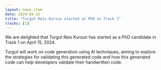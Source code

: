 ```yaml
---
layout: news-item
date: 2024-04-15
title: "Turgut Reis Kursun started as PhD in Track 1"
tracks: [1]
---
```


We are delighted that Turgut Reis Kursun has started as a PhD candidate in Track 1 on April 15, 2024.

Turgut will work on code generation using AI techniques, aiming to explore the strategies for validating this generated code and how this generated code can help developers validate their handwritten code.